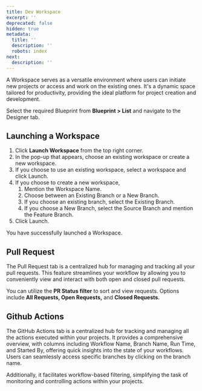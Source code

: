 ```yaml
---
title: Dev Workspace
excerpt: ''
deprecated: false
hidden: true
metadata:
  title: ''
  description: ''
  robots: index
next:
  description: ''
---
```

A Workspace serves as a versatile environment where users can initiate new projects or access and work on the existing ones. It's a dynamic space tailored for productivity, providing the ideal platform for project creation and development.

Select the required Blueprint from **Blueprint > List** and navigate to the Designer tab.

## Launching a Workspace

1. Click **Launch Workspace** from the top right corner.
2. In the pop-up that appears, choose an existing workspace or create a new workspace.
3. If you choose to use an existing workspace, select a workspace and click Launch.
4. If you choose to create a new workspace,
   1. Mention the Workspace Name.
   2. Choose between an Existing Branch or a New Branch.
   3. If you choose an existing branch, select the Existing Branch.
   4. If you choose a New Branch, select the Source Branch and mention the Feature Branch.
5. Click Launch.

You have successfully launched a Workspace.

## Pull Request

The Pull Request tab is a centralized hub for managing and tracking all your pull requests. This feature streamlines your workflow by allowing you to conveniently view and interact with both open and closed pull requests.

You can utilize the **PR Status filter** to sort and view requests. Options include **All Requests, Open Requests,** and **Closed Requests.**

## Github Actions

The GitHub Actions tab is a centralized hub for tracking and managing all the actions executed within your projects. It provides a comprehensive overview, with columns including Workflow Name, Branch Name, Run Time, and Started By, offering quick insights into the state of your workflows. Users can seamlessly access specific branches by clicking on the branch name.

Additionally, it facilitates workflow-based filtering, simplifying the task of monitoring and controlling actions within your projects.
